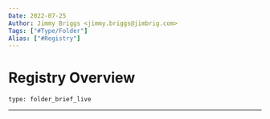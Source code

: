 ```yaml
---
Date: 2022-07-25
Author: Jimmy Briggs <jimmy.briggs@jimbrig.com>
Tags: ["#Type/Folder"]
Alias: ["#Registry"]
---
```


# Registry Overview

 
```ccard
type: folder_brief_live
```
 

***
